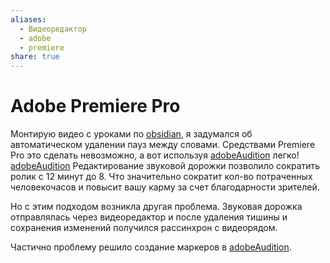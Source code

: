 ```yaml
---
aliases:
  - Видеоредактор
  - adobe
  - premiere
share: true
---
```


# Adobe Premiere Pro

Монтирую видео с уроками по [obsidian](../obsidian/obsidian.md),
я задумался об автоматическом удалении пауз между словами.
Средствами Premiere Pro это сделать невозможно, а вот используя [adobeAudition](adobeAudition.md)
легко! 
[adobeAudition](adobeAudition.md)
Редактирование звуковой дорожки позволило сократить ролик  с 12 минут до 8. Что значительно сократит кол-во потраченных человекочасов и повысит вашу карму за счет благодарности зрителей. 

Но с этим подходом возникла другая проблема. Звуковая дорожка отправлялась через видеоредактор и после удаления тишины и сохранения изменений получился рассинхрон с видеорядом. 

Частично проблему решило создание маркеров в [adobeAudition](adobeAudition.md). 



